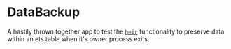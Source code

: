 # DataBackup

A hastily thrown together app to test the [`heir`](http://erlang.org/doc/man/ets.html#new-2) functionality to preserve data within an ets table when it's owner process exits. 
